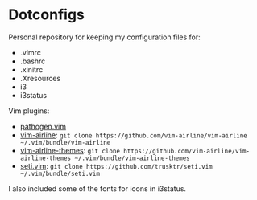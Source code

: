 # Dotconfigs

Personal repository for keeping my configuration files for:

- .vimrc
- .bashrc
- .xinitrc
- .Xresources
- i3
- i3status

Vim plugins:
- [pathogen.vim](https://github.com/tpope/vim-pathogen)
- [vim-airline](https://github.com/vim-airline/vim-airline): `git clone https://github.com/vim-airline/vim-airline ~/.vim/bundle/vim-airline`
- [vim-airline-themes](https://github.com/vim-airline/vim-airline-themes): `git clone https://github.com/vim-airline/vim-airline-themes ~/.vim/bundle/vim-airline-themes`
- [seti.vim](https://github.com/trusktr/seti.vim): `git clone https://github.com/trusktr/seti.vim ~/.vim/bundle/seti.vim`

I also included some of the fonts for icons in i3status.
